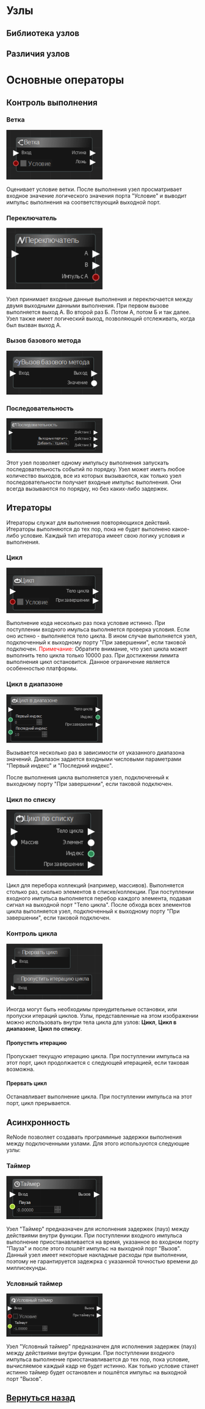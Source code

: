 
# Узлы

## Библиотека узлов
## Различия узлов

# Основные операторы

## Контроль выполнения

### Ветка

<img src="Data/node_branch.png" width="50%">

Оценивает условие ветки. После выполнения узел просматривает входное значение логического значения порта "Условие" и выводит импульс выполнения на соответствующий выходной порт.

### Переключатель

<img src="Data/node_flipflop.png" width="50%">

Узел принимает входные данные выполнения и переключается между двумя выходными данными выполнения. При первом вызове выполняется выход A. Во второй раз Б. Потом А, потом Б и так далее. Узел также имеет логический выход, позволяющий отслеживать, когда был вызван выход A.

### Вызов базового метода

<img src="Data/node_callbase.png" width="50%">

### Последовательность

<img src="Data/node_sequence.png" width="50%">

Этот узел позволяет одному импульсу выполнения запускать последовательность событий по порядку. Узел может иметь любое количество выходов, все из которых вызываются, как только узел последовательности получает входные импульс выполнения. Они всегда вызываются по порядку, но без каких-либо задержек.

## Итераторы

Итераторы служат для выполнения повторяющихся действий. Итераторы выполняются до тех пор, пока не будет выполнено какое-либо условие. Каждый тип итератора имеет свою логику условия и выполнения.

### Цикл

<img src="Data/node_while.png" width="50%">

Выполнение кода несколько раз пока условие истинно. При поступлении входного имульса выполняется проверка условия. Если оно истнно - выполняется тело цикла. В ином случае выполняется узел, подключенный к выходному порту "При завершении", если таковой подключен.
<span style='color:red'>Примечание: </span>Обратите внимание, что узел цикла может выполнить тело цикла только 10000 раз. При достижении лимита выполнения цикл остановится. Данное ограничение является особенностью платформы.

### Цикл в диапазоне

<img src="Data/node_for.png" width="50%">

Вызывается несколько раз в зависимости от указанного диапазона значений. Диапазон задается входными числовыми параметрами "Первый индекс" и "Последний индекс".

После выполнения цикла выполняется узел, подключенный к выходному порту "При завершении", если таковой подключен.

### Цикл по списку

<img src="Data/node_foreach.png" width="50%">

Цикл для перебора коллекций (например, массивов). Выполняется столько раз, сколько элементов в списке/коллекции. При поступлении входного импульса выполняется перебор каждого элемента, подавая сигнал на выходной порт "Тело цикла". После обхода всех элементов цикла выполняется узел, подключенный к выходному порту "При завершении", если таковой подключен.

### Контроль цикла

<img src="Data/node_loopcontrol.png" width="50%">

Иногда могут быть необходимы принудительные остановки, или пропуски итераций циклов. Узлы, представленные на этом изображении можно использовать внутри тела цикла для узлов: **Цикл**, **Цикл в диапазоне**, **Цикл по списку**.

#### Пропустить итерацию

Пропускает текущую итерацию цикла. При поступлении импульса на этот порт, цикл продолжается с следующей итерацией, если таковая возможна.

#### Прервать цикл

Останавливает выполнение цикла. При поступлении импульса на этот порт, цикл прерывается.

## Асинхронность
ReNode позволяет создавать программные задержки выполнения между подключенными узлами. Для этого используются следующие узлы:

### Таймер

<img src="Data/node_timer.png" width="50%">

Узел "Таймер" предназначен для исполнения задержек (пауз) между действиями внутри функции. При поступлении входного импульса выполнение приостанавливается на время, указанное во входном порту "Пауза" и после этого пошлёт импульс на выходной порт "Вызов". Данный узел имеет некоторые накладные расходы при выполнении, поэтому не гарантируется задежрка с указанной точностью времени до миллисекунды.

### Условный таймер

<img src="Data/node_timercond.png" width="50%">

Узел "Условный таймер" предназначен для исполнения задержек (пауз) между действиями внутри функции. При поступлении входного импульса выполнение приостанавливается до тех пор, пока условие, вычисляемое каждый кадр не будет истинно. Как только условие станет истинно таймер будет остановлен и пошлётся импульс на выходной порт "Вызов".

## [Вернуться назад](README.md)